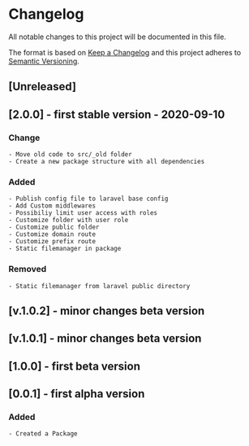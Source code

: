 # Changelog
All notable changes to this project will be documented in this file.

The format is based on [Keep a Changelog](http://keepachangelog.com/en/1.0.0/)
and this project adheres to [Semantic Versioning](http://semver.org/spec/v2.0.0.html).

## [Unreleased]

## [2.0.0]   - first stable version - 2020-09-10
### Change
    - Move old code to src/_old folder
    - Create a new package structure with all dependencies
### Added
    - Publish config file to laravel base config
    - Add Custom middlewares
    - Possibiliy limit user access with roles
    - Customize folder with user role
    - Customize public folder
    - Customize domain route
    - Customize prefix route
    - Static filemanager in package
### Removed
    - Static filemanager from laravel public directory

## [v.1.0.2] - minor changes beta version

## [v.1.0.1] - minor changes beta version

## [1.0.0]   - first beta version

## [0.0.1]   - first alpha version
### Added
    - Created a Package





